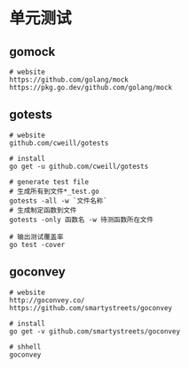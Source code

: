 # 单元测试

## gomock
    # website
    https://github.com/golang/mock
    https://pkg.go.dev/github.com/golang/mock

## gotests
    # website
    github.com/cweill/gotests

    # install
    go get -u github.com/cweill/gotests

    # generate test file
    # 生成所有到文件*_test.go
    gotests -all -w `文件名称`
    # 生成制定函数到文件
    gotests -only 函数名 -w 待测函数所在文件

    # 输出测试覆盖率
    go test -cover


## goconvey
    # website
    http://goconvey.co/
    https://github.com/smartystreets/goconvey

    # install
    go get -v github.com/smartystreets/goconvey

    # shhell
    goconvey
